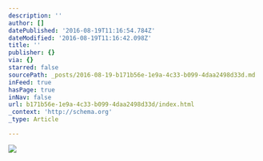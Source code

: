 ```yaml
---
description: ''
author: []
datePublished: '2016-08-19T11:16:54.784Z'
dateModified: '2016-08-19T11:16:42.098Z'
title: ''
publisher: {}
via: {}
starred: false
sourcePath: _posts/2016-08-19-b171b56e-1e9a-4c33-b099-4daa2498d33d.md
inFeed: true
hasPage: true
inNav: false
url: b171b56e-1e9a-4c33-b099-4daa2498d33d/index.html
_context: 'http://schema.org'
_type: Article

---
```

![](https://the-grid-user-content.s3-us-west-2.amazonaws.com/a6a8a4a3-3015-45cd-8c2c-0b3692c72b3a.jpg)